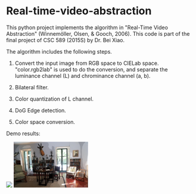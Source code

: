 # Real-time-video-abstraction
This python project implements the algorithm in "Real-Time Video Abstraction" (Winnemöller, Olsen, & Gooch, 2006).
This code is part of the final project of CSC 589 (2015S) by Dr. Bei Xiao.


The algorithm includes the following steps.
1) Convert the input image from RGB space to CIELab space.
    "color.rgb2lab" is used to do the conversion, and separate the luminance channel (L) and chrominance channel (a, b).

2) Bilateral filter.
3) Color quantization of L channel.
4) DoG Edge detection.
5) Color space conversion.


Demo results:

<img src="https://github.com/BumbleBee0819/Real-time-video-abstraction/blob/master/results/TestImage1.jpg.png" width="200"/> <img src="https://github.com/BumbleBee0819/Real-time-video-abstraction/blob/master/results/Final1.jpg" width="200"/> 
